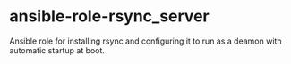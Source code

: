 # ansible-role-rsync_server
Ansible role for installing rsync and configuring it to run as a deamon with automatic startup at boot. 
